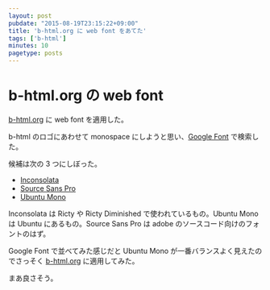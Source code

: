 ```yaml
---
layout: post
pubdate: "2015-08-19T23:15:22+09:00"
title: 'b-html.org に web font をあてた'
tags: ['b-html']
minutes: 10
pagetype: posts
---
```

# b-html.org の web font

[b-html.org](http://b-html.org) に web font を適用した。

b-html のロゴにあわせて monospace にしようと思い、[Google Font](https://www.google.com/fonts) で検索した。

候補は次の 3 つにしぼった。

- [Inconsolata](https://www.google.com/fonts/specimen/Inconsolata)
- [Source Sans Pro](https://www.google.com/fonts/specimen/Source+Sans+Pro)
- [Ubuntu Mono](https://www.google.com/fonts/specimen/Ubuntu+Mono)

Inconsolata は Ricty や Ricty Diminished で使われているもの。Ubuntu Mono は Ubuntu にあるもの。Source Sans Pro は adobe のソースコード向けのフォントのはず。

Google Font で並べてみた感じだと Ubuntu Mono が一番バランスよく見えたのでさっそく [b-html.org](http://b-html.org) に適用してみた。

まあ良さそう。
